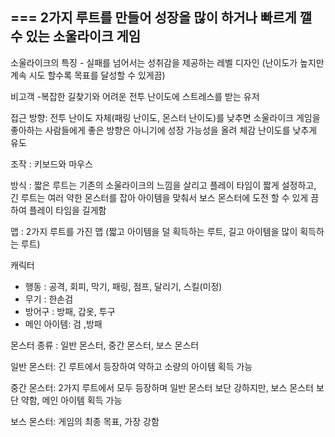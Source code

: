 
===
2가지 루트를 만들어 성장을 많이 하거나 빠르게 깰 수 있는 소울라이크 게임
---
소울라이크의 특징 - 실패를 넘어서는 성취감을 제공하는 레벨 디자인 (난이도가 높지만 계속 시도 할수록 목표를 달성할 수 있게끔)
    
비고객
  -복잡한 길찾기와 어려운 전투 난이도에 스트레스를 받는 유저

접근 방향: 전투 난이도 자체(패링 난이도, 몬스터 난이도)를 낮추면 소울라이크 게임을 좋아하는 사람들에게 좋은 방향은 아니기에 성장 가능성을 올려 체감 난이도를 낮추게 유도     
    
조작 : 키보드와 마우스
       
방식 : 짧은 루트는 기존의 소울라이크의 느낌을 살리고 플레이 타임이 짧게 설정하고, 긴 루트는 여러 약한 몬스터를 잡아 아이템을 맞춰서 보스 몬스터에 도전 할 수 있게 끔하여 플레이 타임을 길게함
      
맵 : 2가지 루트를 가진 맵 (짧고 아이템을 덜 획득하는 루트, 길고 아이템을 많이 획득하는 루트)
     
캐릭터
  - 행동 : 공격, 회피, 막기, 패링, 점프, 달리기, 스킬(미정)
  - 무기 : 한손검
  - 방어구 : 방패, 갑옷, 투구
  - 메인 아이템: 검 ,방패

    
몬스터 종류 : 일반 몬스터, 중간 몬스터, 보스 몬스터
   
일반 몬스터: 긴 루트에서 등장하여 약하고 소량의 아이템 획득 가능

중간 몬스터: 2가지 루트에서 모두 등장하며 일반 몬스터 보단 강하지만, 보스 몬스터 보단 약함, 메인 아이템 획득 가능

보스 몬스터: 게임의 최종 목표, 가장 강함
        
